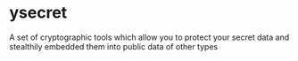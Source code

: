 # ysecret
A set of cryptographic tools which allow you to protect your secret data and stealthily embedded them into public data of other types
